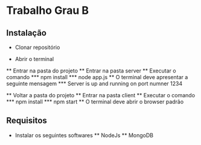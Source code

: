 # Trabalho Grau B

## Instalação

* Clonar repositório

* Abrir o terminal

** Entrar na pasta do projeto
** Entrar na pasta server
** Executar o comando
*** npm install
*** node app.js
** O terminal deve apresentar a seguinte mensagem
*** Server is up and running on port numner 1234

** Voltar a pasta do projeto
** Entrar na pasta client
** Executar o comando
*** npm install
*** npm start
** O terminal deve abrir o browser padrão

## Requisitos

* Instalar os seguintes softwares
** NodeJs
** MongoDB